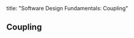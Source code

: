 <frontmatter>
title: "Software Design Fundamentals: Coupling"
</frontmatter>

<link rel="stylesheet" href="{{baseUrl}}/css/textbook.css">

<div class="website-content" id="all">

## Coupling

<div id="main">

<include src="what/embed.md" boilerplate  />
<include src="how/embed.md" boilerplate  />
<include src="types/embed.md" boilerplate  />

</div>

</div>
